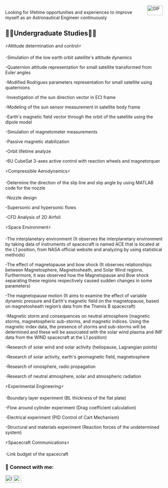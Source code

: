 <img align="right" alt="GIF" src="https://github.com/abhisheknaiidu/abhisheknaiidu/blob/master/code.gif?raw=true" width="50" height="32" />

Looking for lifetime opportunities and experiences to improve myself as an Astronautical Engineer continuously

## 👨‍🎓Undergraduate Studies👨‍🎓

<p>⚡Attitude determination and control⚡</p>
-Simulation of the low earth orbit satellite's attitude dynamics</p>
<p>   -Quaternion attitude representation for small satellite transformed from Euler angles</p>
<p>   -Modified Rodrigues parameters representation for small satellite using quaternions</p>
<p>   -Investigation of the sun direction vector in ECI frame</p>
<p>   -Modeling of the sun sensor measurement in satellite body frame</p>
<p>   -Earth's magnetic field vector through the orbit of the satellite using the dipole model</p>
<p>   -Simulation of magnetometer measurements</p>
<p>   -Passive magnetic stabilization</p>
<p>   -Orbit lifetime analyze</p>
<p>   -6U CubeSat 3-axes active control with reaction wheels and magnetorquer</p>

<p>⚡Compressible Aerodynamics⚡</p>
<p>   -Determine the direction of the slip line and slip angle by using MATLAB code for the nozzle</p>
<p>   -Nozzle design</p>
<p>   -Supersonic and hypersonic flows</p>
<p>   -CFD Analysis of 2D Airfoil</p>

<p>⚡Space Environment⚡</p>
<p>   -The interplanetary environment (It observes the interplanetary environment by taking data of instruments of spacecraft is named ACE that is located at the L1 position, from NASA official website and analyzing by using statistical methods)</p>
<p>   -The effect of magnetopause and bow shock (It observes relationships between Magnetosphere, Magnetosheath, and Solar Wind regions. Furthermore, it was observed how the Magnetopause and Bow shock separating these regions respectively caused sudden changes in some parameters)</p>
<p>   -The magnetopause motion (It aims to examine the effect of variable dynamic pressure and Earth's magnetic field on the magnetopause, based on magnetosheath region’s data from the Themis B spacecraft)</p>
<p>   -Magnetic storm and consequences on neutral atmosphere (magnetic storms, magnetospheric sub-storms, and magnetic indices. Using the magnetic index data, the presence of storms and sub-storms will be determined and these will be associated with the solar wind plasma and IMF data from the WIND spacecraft at the L1 position)</p>
<p>   -Research of solar wind and solar activity (heliopause, Lagrangian points)</p>
<p>   -Research of solar activity, earth's geomagnetic field, magnetosphere</p>
<p>   -Research of ionosphere, radio propagation</p>
<p>   -Research of neutral atmosphere, solar and atmospheric radiation</p>

<p>⚡Experimental Engineering⚡</p>
<p>   -Boundary layer experiment (BL thickness of the flat plate)</p>
<p>   -Flow around cylinder experiment  (Drag coefficient calculation)</p>
<p>   -Electrical experiment (PID Control of Cart Mechanism)</p>
<p>   -Structural and materials experiment  (Reaction forces of the undetermined system)</p>

<p>⚡Spacecraft Communications⚡</p>
<p>   -Link budget of the spacecraft</p>


### 📩 Connect with me:

[<img align="left" alt="linkedin | LinkedIn" width="24px"                 src="https://raw.githubusercontent.com/peterthehan/peterthehan/master/assets/linkedin.svg" />][linkedin]
[<img align="left" height="24" width="24" src="https://cdn.jsdelivr.net/npm/simple-icons@v4/icons/gmail.svg" />][gmail]



<br />

[linkedin]: https://www.linkedin.com/in/balkiranil/

[gmail]: mailto:javelin.adcs@gmail.com

<br />
